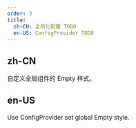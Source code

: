 ```yaml
---
order: 3
title:
  zh-CN: 全局化配置 TODO
  en-US: ConfigProvider TODO
---
```


## zh-CN

自定义全局组件的 Empty 样式。

## en-US

Use ConfigProvider set global Empty style.
